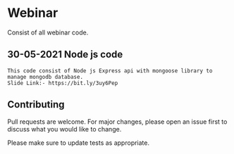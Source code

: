# Webinar

Consist of all webinar code.


## 30-05-2021 Node js code

```
This code consist of Node js Express api with mongoose library to manage mongodb database.
Slide Link:- https://bit.ly/3uy6Pep
```

## Contributing
Pull requests are welcome. For major changes, please open an issue first to discuss what you would like to change.

Please make sure to update tests as appropriate.
